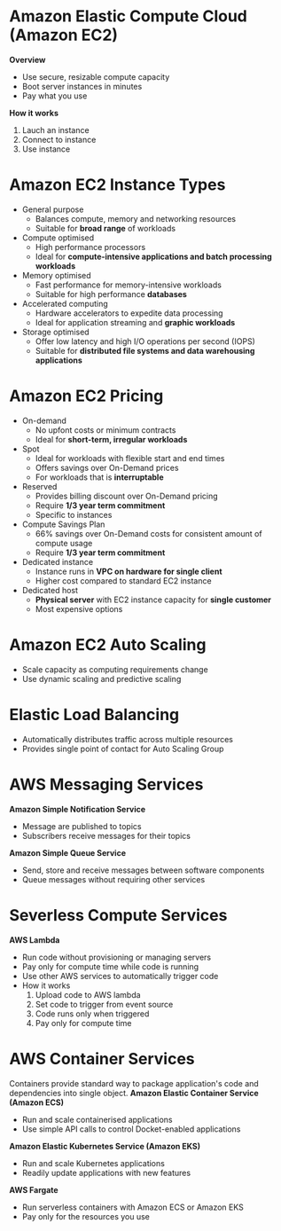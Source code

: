 # Amazon Elastic Compute Cloud (Amazon EC2)
**Overview**
- Use secure, resizable compute capacity
- Boot server instances in minutes
- Pay what you use

**How it works**
1. Lauch an instance
2. Connect to instance
3. Use instance

# Amazon EC2 Instance Types
- General purpose
  - Balances compute, memory and networking resources
  - Suitable for **broad range** of workloads
- Compute optimised
  - High performance processors
  - Ideal for **compute-intensive applications and batch processing workloads**
- Memory optimised
  - Fast performance for memory-intensive workloads
  - Suitable for high performance **databases**
- Accelerated computing
  - Hardware accelerators to expedite data processing
  - Ideal for application streaming and **graphic workloads**
- Storage optimised
  - Offer low latency and high I/O operations per second (IOPS)
  - Suitable for **distributed file systems and data warehousing applications**
 
# Amazon EC2 Pricing
- On-demand
  - No upfont costs or minimum contracts
  - Ideal for **short-term, irregular workloads**
- Spot
  - Ideal for workloads with flexible start and end times
  - Offers savings over On-Demand prices
  - For workloads that is **interruptable**
- Reserved
  - Provides billing discount over On-Demand pricing
  - Require **1/3 year term commitment**
  - Specific to instances
- Compute Savings Plan
  - 66% savings over On-Demand costs for consistent amount of compute usage
  - Require **1/3 year term commitment**
- Dedicated instance
  - Instance runs in **VPC on hardware for single client**
  - Higher cost compared to standard EC2 instance
- Dedicated host
  - **Physical server** with EC2 instance capacity for **single customer**
  - Most expensive options

# Amazon EC2 Auto Scaling
- Scale capacity as computing requirements change
- Use dynamic scaling and predictive scaling

# Elastic Load Balancing
- Automatically distributes traffic across multiple resources
- Provides single point of contact for Auto Scaling Group

# AWS Messaging Services
**Amazon Simple Notification Service**
- Message are published to topics
- Subscribers receive messages for their topics

**Amazon Simple Queue Service**
- Send, store and receive messages between software components
- Queue messages without requiring other services

# Severless Compute Services
**AWS Lambda**
- Run code without provisioning or managing servers
- Pay only for compute time while code is running
- Use other AWS services to automatically trigger code
- How it works
  1. Upload code to AWS lambda
  2. Set code to trigger from event source
  3. Code runs only when triggered
  4. Pay only for compute time

# AWS Container Services
Containers provide standard way to package application's code and dependencies into single object. 
**Amazon Elastic Container Service (Amazon ECS)**
- Run and scale containerised applications
- Use simple API calls to control Docket-enabled applications

**Amazon Elastic Kubernetes Service (Amazon EKS)**
- Run and scale Kubernetes applications
- Readily update applications with new features

**AWS Fargate**
- Run serverless containers with Amazon ECS or Amazon EKS
- Pay only for the resources you use
